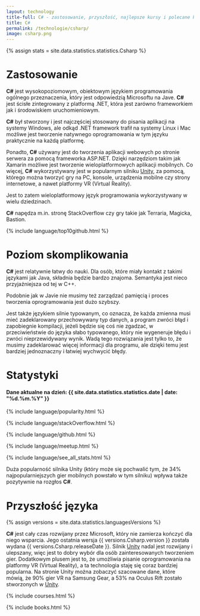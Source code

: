 ```yaml
---
layout: technology
title-full: C# - zastosowanie, przyszłość, najlepsze kursy i polecane książki
title: C#
permalink: /technologie/csharp/
image: csharp.png
---
```


{% assign stats = site.data.statistics.statistics.Csharp %}

# Zastosowanie

**C#** jest wysokopoziomowym, obiektowym językiem programowania ogólnego przeznaczenia, który jest odpowiedzią
Microsoftu na Jave. **C#** jest ścisłe zintegrowany z platformą .NET, która jest zarówno frameworkiem jak i środowiskiem
uruchomieniowym.

**C#** był stworzony i jest najczęściej stosowany do pisania aplikacji na systemy Windows, ale odkąd .NET framework
trafił na systemy Linux i Mac możliwe jest tworzenie natywnego oprogramowania w tym języku praktycznie na każdą
platformę.

Ponadto, **C#** używany jest do tworzenia aplikacji webowych po stronie serwera za pomocą frameworka ASP.NET. Dzięki
narzędziom takim jak Xamarin możliwe jest tworzenie wieloplatformowych aplikacji mobilnych. Co więcej, **C#**
wykorzystywany jest w popularnym silniku [Unity](/technologie/unity/), za pomocą, którego można tworzyć gry na
PC, konsole, urządzenia mobilne czy strony internetowe, a nawet platformy VR (Virtual Reality).

Jest to zatem wieloplatformowy język programowania wykorzystywany w wielu dziedzinach.

**C#** napędza m.in. stronę StackOverflow czy gry takie jak Terraria, Magicka, Bastion.

{% include language/top10github.html %}

# Poziom skomplikowania

**C#** jest relatywnie łatwy do nauki. Dla osób, które miały kontakt z takimi językami jak Java, składnia będzie bardzo
znajoma. Semantyka jest nieco przyjaźniejsza od tej w C++.

Podobnie jak w Javie nie musimy też zarządzać pamięcią i proces tworzenia oprogramowania jest dużo szybszy.

Jest także językiem silnie typowanym, co oznacza, że każda zmienna musi mieć zadeklarowany przechowywany typ danych, a
program zwróci błąd i zapobiegnie kompilacji, jeżeli będzie się coś nie zgadzać, w przeciwieństwie do języka słabo
typowanego, który nie wygeneruje błędu i zwróci nieprzewidywany wynik. Wadą tego rozwiązania jest tylko to, że musimy
zadeklarować więcej informacji dla programu, ale dzięki temu jest bardziej jednoznaczny i łatwiej wychwycić błędy.

# Statystyki

<h4>Dane aktualne na dzień: {{ site.data.statistics.statistics.date | date: "%d.%m.%Y"  }}</h4>

{% include language/popularity.html %}

{% include language/stackOverflow.html %}

{% include language/github.html %}

{% include language/meetup.html %}

{% include language/see_all_stats.html %}

Duża popularność silnika Unity (który może się pochwalić tym, że 34% najpopularniejszych gier mobilnych powstało w tym
silniku) wpływa także pozytywnie na rozgłos **C#**.

# Przyszłość języka

{% assign versions = site.data.statistics.languagesVersions %}

**C#** jest cały czas rozwijany przez Microsoft, który nie zamierza kończyć dla niego wsparcia. Jego ostatnia wersja {{
versions.Csharp.version }} została wydana {{ versions.Csharp.releaseDate }}. Silnik [Unity](/technologie/unity)
nadal jest rozwijany i ulepszany, więc jest to dobry wybór dla osób zainteresowanych tworzeniem gier. Dodatkowym plusem
jest to, że umożliwia pisanie oprogramowania na platformy VR (Virtual Reality), a ta technologia staję się coraz
bardziej popularna. Na stronie Unity można zobaczyć szacowane dane, które mówią, że 90% gier VR na Samsung Gear, a 53%
na Oculus Rift zostało stworzonych w [Unity](/technologie/unity).

{% include courses.html %}

{% include books.html %}
